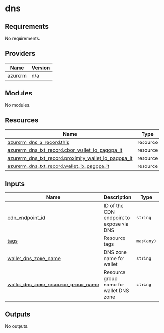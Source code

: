 # dns

<!-- BEGIN_TF_DOCS -->
## Requirements

No requirements.

## Providers

| Name | Version |
|------|---------|
| <a name="provider_azurerm"></a> [azurerm](#provider\_azurerm) | n/a |

## Modules

No modules.

## Resources

| Name | Type |
|------|------|
| [azurerm_dns_a_record.this](https://registry.terraform.io/providers/hashicorp/azurerm/latest/docs/resources/dns_a_record) | resource |
| [azurerm_dns_txt_record.cbor_wallet_io_pagopa_it](https://registry.terraform.io/providers/hashicorp/azurerm/latest/docs/resources/dns_txt_record) | resource |
| [azurerm_dns_txt_record.proximity_wallet_io_pagopa_it](https://registry.terraform.io/providers/hashicorp/azurerm/latest/docs/resources/dns_txt_record) | resource |
| [azurerm_dns_txt_record.wallet_io_pagopa_it](https://registry.terraform.io/providers/hashicorp/azurerm/latest/docs/resources/dns_txt_record) | resource |

## Inputs

| Name | Description | Type | Default | Required |
|------|-------------|------|---------|:--------:|
| <a name="input_cdn_endpoint_id"></a> [cdn\_endpoint\_id](#input\_cdn\_endpoint\_id) | ID of the CDN endpoint to expose via DNS | `string` | n/a | yes |
| <a name="input_tags"></a> [tags](#input\_tags) | Resource tags | `map(any)` | n/a | yes |
| <a name="input_wallet_dns_zone_name"></a> [wallet\_dns\_zone\_name](#input\_wallet\_dns\_zone\_name) | DNS zone name for wallet | `string` | n/a | yes |
| <a name="input_wallet_dns_zone_resource_group_name"></a> [wallet\_dns\_zone\_resource\_group\_name](#input\_wallet\_dns\_zone\_resource\_group\_name) | Resource group name for wallet DNS zone | `string` | n/a | yes |

## Outputs

No outputs.
<!-- END_TF_DOCS -->
